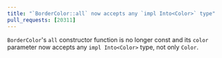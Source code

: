 ```yaml
---
title: "`BorderColor::all` now accepts any `impl Into<Color>` type"
pull_requests: [20311]
---
```


`BorderColor`'s `all` constructor function is no longer const and its `color` parameter now accepts any `impl Into<Color>` type, not only `Color`.
